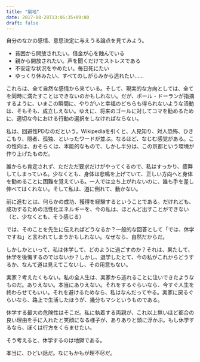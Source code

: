 ```yaml
---
title: "窮地"
date: 2017-08-28T13:06:35+09:00
draft: false
---
```


自分のなかの感情、意思決定に与えうる論点を見てみよう。

+ 貧困から開放されたい。借金が心を蝕んでいる
+ 親から開放されたい。声を聞くだけでストレスである
+ 不安定な状況をやめたい。毎日死にたい
+ ゆっくり休みたい、すべてのしがらみから逃れたい……

これらは、全て自然な感情から来ている。そして、現実的な方向としては、全てを同時に満たすことはできないのかもしれない。だが、ポール・ドーランが指摘するように、いまこの瞬間に、やりがいと幸福のどちらも得られないような活動は、そもそも、成立しえない。ゆえに、将来のゴールに対してコマを勧めるために、適切な今における行動の選択をしなければならない。

私は、回避性PDなのだという。Wikipediaを引くと、人見知り、対人恐怖、ひきこもり、隠者、孤独、といったワードが並ぶ。なるほど、なじむ感覚がある。この性向は、おそらくは、本能的なもので、しかし半分は、この京都という環境が作り上げたものだ。

誰からも肯定されず、ただただ要求だけがやってくるので、私はすっかり、疲弊してしまっている。少なくとも、身体は悲鳴を上げていて、正しい方向へと身体を勧めることに困難を覚えている。一人では立ち上がれないのに、誰も手を差し伸べてはくれない。そして私は、道に倒れて、動かない。

前に進むとは、何らかの成功、獲得を経験するということである。だけれども、成功するための活性化エネルギーを、今の私は、ほとんど出すことができない（と、少なくとも、そう感じる）

では、そのことを先生に伝えればどうなるか？一般的な回答として「では、休学ですね」と言われてしまうかもしれない。なぜなら、自然だからだ。

しかしかといって、私は休学して、どのように過ごすのか？それは、果たして、休学を後悔するのではないか？しかし、退学したとて、今の私がこれからどうするか、なんて道は見えてこないし、その用意もない。

実家？考えたくもない。私の全人生は、実家から逃れることに注いできたようなものだ。ありえない。本当にありえない。それをするぐらいなら、今すぐ人生を終わらせてもいい。それを避けるためなら、私はなんだってやる。実家に戻るぐらいなら、路上で生活したほうが、幾分もマシというものである。

休学する最大の危険性はそこだ。私に執着する両親が、これ以上無いほど都合の良い理由を手に入れたと笑顔になる様子が、ありありと頭に浮かぶ。もし休学するなら、ぼくは行方をくらませたい。

そう考えると、休学するのは地獄である。

本当に、ひどい話だ。なにもかもが理不尽だ。
